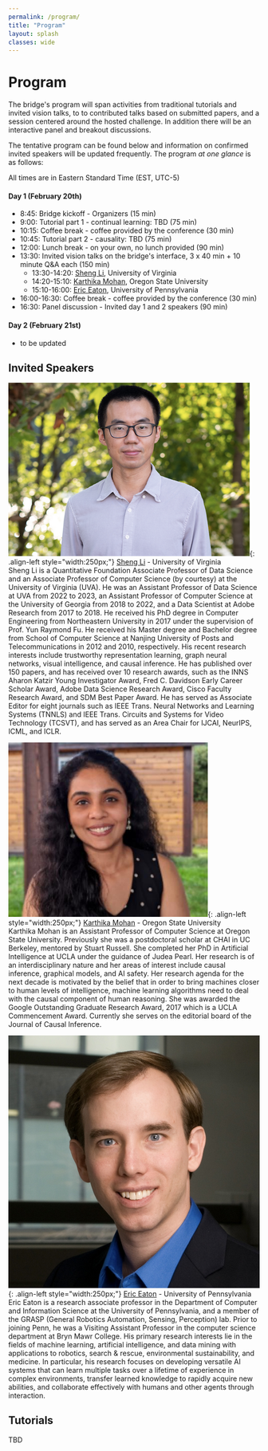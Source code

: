 ```yaml
---
permalink: /program/
title: "Program"
layout: splash
classes: wide
---
```

 <style type="text/css">
    .image-left {
      display: block;
      margin-left: auto;
      margin-right: auto;
      float: right;
    }
 </style>

# Program

The bridge's program will span activities from traditional tutorials and invited vision talks, to to contributed talks based on submitted papers, and a session centered around the hosted challenge. In addition there will be an interactive panel and breakout discussions.

The tentative program can be found below and information on confirmed invited speakers will be updated frequently. The program *at one glance* is as follows:

All times are in Eastern Standard Time (EST, UTC-5)

#### Day 1 (February 20th)

* 8:45: Bridge kickoff - Organizers (15 min)
* 9:00: Tutorial part 1 - continual learning: TBD (75 min) 
* 10:15: Coffee break - coffee provided by the conference (30 min) 
* 10:45: Tutorial part 2 - causality: TBD (75 min)
* 12:00: Lunch break - on your own, no lunch provided (90 min) 
* 13:30: Invited vision talks on the bridge's interface, 3 x 40 min + 10 minute Q&A each (150 min) 
	* 13:30-14:20: [Sheng Li](https://sheng-li.org), University of Virginia
	* 14:20-15:10: [Karthika Mohan](https://www.karthikamohan.com), Oregon State University
	* 15:10-16:00: [Eric Eaton](https://www.seas.upenn.edu/~eeaton/), University of Pennsylvania
* 16:00-16:30: Coffee break - coffee provided by the conference (30 min)
* 16:30: Panel discussion - Invited day 1 and 2 speakers (90 min)

#### Day 2 (February 21st) 
* to be updated

## Invited Speakers

![image-left]( /assets/images/shengli.png){: .align-left style="width:250px;"}
[Sheng Li](https://sheng-li.org) - University of Virginia <br />
Sheng Li is a Quantitative Foundation Associate Professor of Data Science and an Associate Professor of Computer Science (by courtesy) at the University of Virginia (UVA). He was an Assistant Professor of Data Science at UVA from 2022 to 2023, an Assistant Professor of Computer Science at the University of Georgia from 2018 to 2022, and a Data Scientist at Adobe Research from 2017 to 2018. He received his PhD degree in Computer Engineering from Northeastern University in 2017 under the supervision of Prof. Yun Raymond Fu. He received his Master degree and Bachelor degree from School of Computer Science at Nanjing University of Posts and Telecommunications in 2012 and 2010, respectively. His recent research interests include trustworthy representation learning, graph neural networks, visual intelligence, and causal inference. He has published over 150 papers, and has received over 10 research awards, such as the INNS Aharon Katzir Young Investigator Award, Fred C. Davidson Early Career Scholar Award, Adobe Data Science Research Award, Cisco Faculty Research Award, and SDM Best Paper Award. He has served as Associate Editor for eight journals such as IEEE Trans. Neural Networks and Learning Systems (TNNLS) and IEEE Trans. Circuits and Systems for Video Technology (TCSVT), and has served as an Area Chair for IJCAI, NeurIPS, ICML, and ICLR. <br />

![image-left]( /assets/images/karthikamohan.jpeg){: .align-left style="width:250px;"}
[Karthika Mohan](https://www.karthikamohan.com) - Oregon State University <br />
Karthika Mohan is an Assistant Professor of Computer Science at Oregon State University. Previously she was a postdoctoral scholar at CHAI in UC Berkeley, mentored by Stuart Russell. She completed her PhD in Artificial Intelligence at UCLA under the guidance of Judea Pearl. Her research is of an interdisciplinary nature and her areas of interest include causal inference, graphical models, and AI safety. Her research agenda for the next decade is motivated by the belief that in order to bring machines closer to human levels of intelligence, machine learning algorithms need to deal with the causal component of human reasoning. She was awarded the Google Outstanding Graduate Research Award, 2017 which is a UCLA Commencement Award. Currently she serves on the editorial board of the Journal of Causal Inference.<br />

![image-left]( /assets/images/ericeaton.jpeg){: .align-left style="width:250px;"}
[Eric Eaton](https://www.seas.upenn.edu/~eeaton/) - University of Pennsylvania <br />
Eric Eaton is a research associate professor in the Department of  Computer and Information Science at the University of Pennsylvania, and a member of the GRASP (General Robotics Automation, Sensing, Perception)  lab. Prior to joining Penn, he was a Visiting Assistant Professor in the computer science department at Bryn Mawr College. His primary research  interests lie in the fields of machine learning, artificial  intelligence, and data mining with applications to robotics, search  & rescue, environmental sustainability, and medicine. In particular, his research focuses on developing versatile AI systems that can learn  multiple tasks over a lifetime of experience in complex environments,  transfer learned knowledge to rapidly acquire new abilities, and  collaborate effectively with humans and other agents through  interaction.<br />


## Tutorials 
TBD

